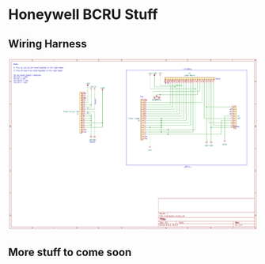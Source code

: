 # Honeywell BCRU Stuff #


## Wiring Harness ##
![Honeywell BCRU Wiring Harness](./wiring-harness/images/wiring-harness.png)

## More stuff to come soon ##
